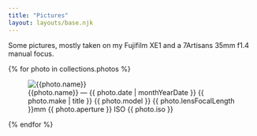 ```yaml
---
title: "Pictures"
layout: layouts/base.njk
---
```


Some pictures, mostly taken on my Fujifilm XE1 and a 7Artisans 35mm f1.4 manual focus.

{% for photo in collections.photos %}

<figure class="photo">
    <div class="photo-image">
    <img src="{{photo.src}}" alt="{{photo.name}}">
    </div>
    <figcaption>
        <span class="photo-name">
            {{photo.name}} — 
            <time datetime="{{ photo.date | htmlDateString }}">{{ photo.date | monthYearDate }}</time>
        </span>
        <span class="photo-info">
            {{ photo.make | title }} 
            {{ photo.model }}
            <span title="{{ photo.lensFocalLengthEquivalent }}mm (Film Equivalent Focal Length)">{{ photo.lensFocalLength }}mm</span>
            {{ photo.aperture }}
            ISO {{ photo.iso }}
        </span>
    </figcaption>

</figure>

{% endfor %}
